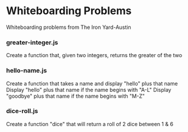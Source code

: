 # Whiteboarding Problems

Whiteboarding problems from The Iron Yard-Austin


### greater-integer.js

Create a function that, given two integers, returns the greater of the two


### hello-name.js

Create a function that takes a name and display "hello" plus that name
Display "hello" plus that name if the name begins with "A-L"
Display "goodbye" plus that name if the name begins with "M-Z"


### dice-roll.js

Create a function "dice" that will return a roll of 2 dice between 1 & 6


